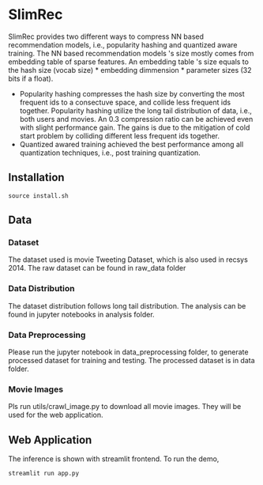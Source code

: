 # SlimRec
SlimRec provides two different ways to compress NN based recommendation models, i.e., popularity hashing and quantized aware training. The NN based recommendation models 's size mostly comes from embedding table of sparse features. An embedding table 's size equals to the hash size (vocab size) * embedding dimmension * parameter sizes (32 bits if a float). 
  - Popularity hashing compresses the hash size by converting the most frequent ids to a consectuve space, and collide less frequent ids together. Popularity hashing utilize the long tail distribution of data, i.e., both users and movies. An 0.3 compression ratio can be achieved even with slight performance gain. The gains is due to the mitigation of cold start problem by colliding different less frequent ids together.
  - Quantized awared training achieved the best performance among all quantization techniques, i.e., post training quantization.

## Installation

    source install.sh

## Data
### Dataset
The dataset used is movie Tweeting Dataset, which is also used in recsys 2014. The raw dataset can be found in raw_data folder
### Data Distribution
The dataset distribution follows long tail distribution. The analysis can be found in jupyter notebooks in analysis folder.
### Data Preprocessing
Please run the jupyter notebook in data_preprocessing folder, to generate processed dataset for training and testing. The processed dataset is in data folder.
### Movie Images
Pls run utils/crawl_image.py to download all movie images. They will be used for the web application.

## Web Application
The inference is shown with streamlit frontend. To run the demo, 

	streamlit run app.py

